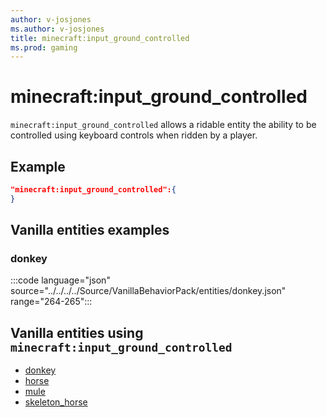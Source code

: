 ```yaml
---
author: v-josjones
ms.author: v-josjones
title: minecraft:input_ground_controlled
ms.prod: gaming
---
```


# minecraft:input_ground_controlled

`minecraft:input_ground_controlled` allows a ridable entity the ability to be controlled using keyboard controls when ridden by a player.

## Example

```json
"minecraft:input_ground_controlled":{
}
```

## Vanilla entities examples

### donkey

:::code language="json" source="../../../../Source/VanillaBehaviorPack/entities/donkey.json" range="264-265":::

## Vanilla entities using `minecraft:input_ground_controlled`

- [donkey](../../../../Source/VanillaBehaviorPack_Snippets/entities/donkey.md)
- [horse](../../../../Source/VanillaBehaviorPack_Snippets/entities/horse.md)
- [mule](../../../../Source/VanillaBehaviorPack_Snippets/entities/mule.md)
- [skeleton_horse](../../../../Source/VanillaBehaviorPack_Snippets/entities/skeleton_horse.md)
